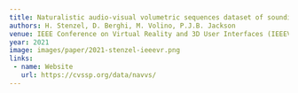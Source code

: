 ```yaml
---
title: Naturalistic audio-visual volumetric sequences dataset of sounding actions for six degree-of-freedom interaction
authors: H. Stenzel, D. Berghi, M. Volino, P.J.B. Jackson
venue: IEEE Conference on Virtual Reality and 3D User Interfaces (IEEEVR)
year: 2021
image: images/paper/2021-stenzel-ieeevr.png
links:
 - name: Website
   url: https://cvssp.org/data/navvs/
---
```

